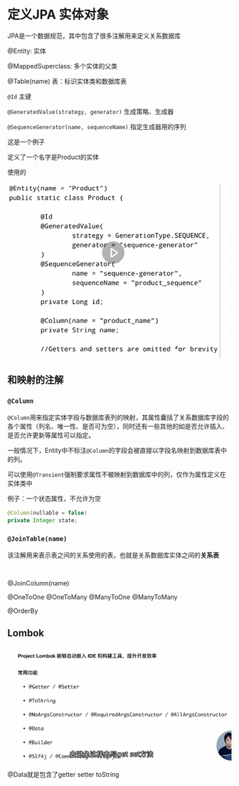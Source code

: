 # 定义JPA 实体对象

JPA是一个数据规范，其中包含了很多注解用来定义关系数据库





@Entity: 实体

@MappedSuperclass: 多个实体的父类

@Table(name) 表：标识实体类和数据库表





`@Id` 主键

`@GeneratedValue(strategy, generator)`  生成策略、生成器

`@SequenceGenerator(name, sequenceName)`  指定生成器用的序列



这是一个例子

定义了一个名字是Product的实体

使用的

![image-20250603224303556](assets/image-20250603224303556.png)







## 和映射的注解

### `@Column`

​	`@Column`用来指定实体字段与数据库表列的映射，其属性囊括了关系数据库字段的各个属性（列名、唯一性、是否可为空），同时还有一些其他的如是否允许插入、是否允许更新等属性可以指定。

​	一般情况下，Entity中不标注`@Column`的字段会被直接以字段名映射到数据库表中的列。

​	可以使用`@Transient`强制要求属性不被映射到数据库中的列，仅作为属性定义在实体类中



例子：一个状态属性，不允许为空

```java
@Column(nullable = false)
private Integer state;
```





### `@JoinTable(name)`

​	该注解用来表示表之间的关系使用的表，也就是关系数据库实体之间的**关系表**

​	





 @JoinColumn(name)



@OneToOne @OneToMany @ManyToOne @ManyToMany

@OrderBy







## Lombok

![image-20250603224700633](assets/image-20250603224700633.png)

@Data就是包含了getter setter toString






